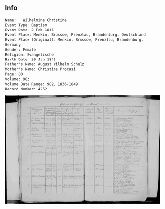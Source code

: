 ## Info

    Name:	Wilhelmine Christine
    Event Type: Baptism
    Event Date: 2 Feb 1845
    Event Place: Menkin, Brüssow, Prenzlau, Brandenburg, Deutschland
    Event Place (Original): Menkin, Brüssow, Prenzlau, Brandenburg, Germany
    Gender: Female
    Religion: Evangelische
    Birth Date: 30 Jan 1845
    Father's Name: August Wilhelm Schulz
    Mother's Name: Christine Procasi
    Page: 80
    Volume: 982
    Volume Date Range: 982, 1836-1849
    Record Number: 4252

![image](./1845%20Wilhelmine%20Christine%20baptism.jpg)
